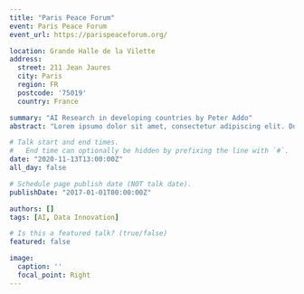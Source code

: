 ```yaml
---
title: "Paris Peace Forum"
event: Paris Peace Forum
event_url: https://parispeaceforum.org/

location: Grande Halle de la Vilette
address:
  street: 211 Jean Jaures
  city: Paris
  region: FR
  postcode: '75019'
  country: France

summary: "AI Research in developing countries by Peter Addo"
abstract: "Lorem ipsumo dolor sit amet, consectetur adipiscing elit. Duis posuere tellusac convallis placerat. Proin tincidunt magna sed ex sollicitudin condimentum. Sed ac faucibus dolor, scelerisque sollicitudin nisi. Cras purus urna, suscipit quis sapien eu, pulvinar tempor diam."

# Talk start and end times.
#   End time can optionally be hidden by prefixing the line with `#`.
date: "2020-11-13T13:00:00Z"
all_day: false

# Schedule page publish date (NOT talk date).
publishDate: "2017-01-01T00:00:00Z"

authors: []
tags: [AI, Data Innovation]

# Is this a featured talk? (true/false)
featured: false

image:
  caption: ''
  focal_point: Right
---
```

